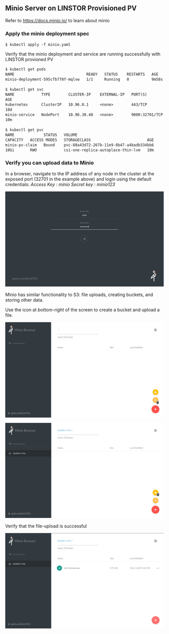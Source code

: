 ## Minio Server on LINSTOR Provisioned PV

Refer to https://docs.minio.io/ to learn about minio 

### Apply the minio deployment spec

```
$ kubectl apply -f minio.yaml
```

Verify that the minio deployment and service are running successfully with LINSTOR provioned PV

```
$ kubectl get pods
NAME                                READY   STATUS    RESTARTS   AGE
minio-deployment-595cfb778f-mqlvw   1/1     Running   0          9m58s

$ kubectl get svc
NAME            TYPE        CLUSTER-IP    EXTERNAL-IP   PORT(S)          AGE
kubernetes      ClusterIP   10.96.0.1     <none>        443/TCP          18d
minio-service   NodePort    10.96.30.40   <none>        9000:32701/TCP   10m

$ kubectl get pvc
NAME             STATUS   VOLUME                                     CAPACITY   ACCESS MODES   STORAGECLASS                         AGE
minio-pv-claim   Bound    pvc-88a43d72-267b-11e9-8b47-a4badb334bb6   10Gi       RWO            csi-one-replica-autoplace-thin-lvm   10m
```

### Verify you can upload data to Minio
  
In a browser, navigate to the IP address of any node in the cluster at the exposed port (32701 in the example above) and login using the default credentials:
*Access Key* : *minio*
*Secret key* : *minio123*

![minio login screen](images/minio-login-screen.png)

Minio has similar functionality to S3: file uploads, creating buckets, and storing other data. 

Use the icon at *bottom-right* of the screen to create a bucket and upload a file.

![minio create bucket](images/minio-create-bucket.png)
 
![minio upload file](images/minio-upload-file.png)

Verify that the file-upload is successful 

![minio stored file](images/minio-stored-file.png)
